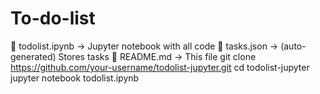 # To-do-list
📁 todolist.ipynb    → Jupyter notebook with all code
📁 tasks.json        → (auto-generated) Stores tasks
📄 README.md         → This file
git clone https://github.com/your-username/todolist-jupyter.git
cd todolist-jupyter
jupyter notebook todolist.ipynb
